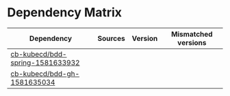 # Dependency Matrix

Dependency | Sources | Version | Mismatched versions
---------- | ------- | ------- | -------------------
[cb-kubecd/bdd-spring-1581633932](https://github.com/cb-kubecd/bdd-spring-1581633932.git) |  | []() | 
[cb-kubecd/bdd-gh-1581635034](https://github.com/cb-kubecd/bdd-gh-1581635034.git) |  | []() | 

